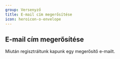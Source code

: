```yaml
---
group: Versenyző
title: E-mail cím megerősítése
icon: heroicon-o-envelope
---
```


## E-mail cím megerősítése
Miután regisztráltunk kapunk egy megerősítő e-mailt.
